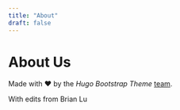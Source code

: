 ```yaml
---
title: "About"
draft: false
---
```


# About Us

Made with ❤️ by the *Hugo Bootstrap Theme* [team](https://github.com/filipecarneiro/hugo-bootstrap-theme/graphs/contributors).

With edits from Brian Lu
